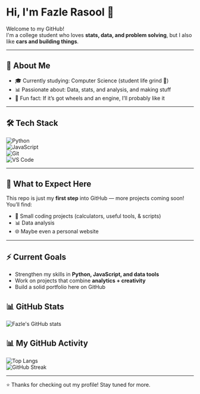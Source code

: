 # Hi, I'm Fazle Rasool 👋

Welcome to my GitHub!  
I'm a college student who loves **stats, data, and problem solving**, but I also like **cars and building things**.  

---

## 🔧 About Me
- 🎓 Currently studying: Computer Science (student life grind 🥲)  
- 📊 Passionate about: Data, stats, and analysis, and making stuff
- 🚗 Fun fact: If it’s got wheels and an engine, I’ll probably like it  

---

## 🛠️ Tech Stack  
![Python](https://img.shields.io/badge/Python-3776AB?style=for-the-badge&logo=python&logoColor=white)  
![JavaScript](https://img.shields.io/badge/JavaScript-F7DF1E?style=for-the-badge&logo=javascript&logoColor=black)  
![Git](https://img.shields.io/badge/Git-F05032?style=for-the-badge&logo=git&logoColor=white)  
![VS Code](https://img.shields.io/badge/VS%20Code-007ACC?style=for-the-badge&logo=visual-studio-code&logoColor=white)  

---

## 📂 What to Expect Here
This repo is just my **first step** into GitHub — more projects coming soon!  
You’ll find:
- 🔢 Small coding projects (calculators, useful tools, & scripts)  
- 📊 Data analysis  
- 🌐 Maybe even a personal website  

---

## ⚡ Current Goals
- Strengthen my skills in **Python, JavaScript, and data tools**  
- Work on projects that combine **analytics + creativity**  
- Build a solid portfolio here on GitHub

## 📊 GitHub Stats  
![Fazle's GitHub stats](https://github-readme-stats.vercel.app/api?username=Fazler&show_icons=true&theme=tokyonight)  

## 📊 My GitHub Activity  
![Top Langs](https://github-readme-stats.vercel.app/api/top-langs/?username=Fazler&layout=compact&theme=radical)  
![GitHub Streak](https://github-readme-streak-stats.herokuapp.com/?user=Fazler&theme=radical)  

---

⭐️ Thanks for checking out my profile! Stay tuned for more.

<!--
**FazleRas/FazleRas** is a ✨ _special_ ✨ repository because its `README.md` (this file) appears on your GitHub profile.

Here are some ideas to get you started:

- 🔭 I’m currently working on ...
- 🌱 I’m currently learning ...
- 👯 I’m looking to collaborate on ...
- 🤔 I’m looking for help with ...
- 💬 Ask me about ...
- 📫 How to reach me: ...
- 😄 Pronouns: ...
- ⚡ Fun fact: ...
-->

